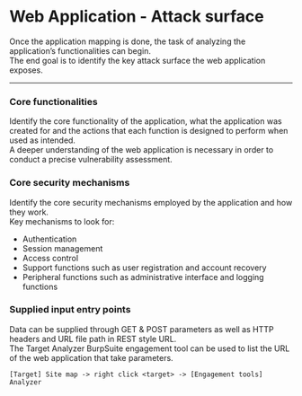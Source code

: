 # Web Application - Attack surface

 Once the application mapping is done, the task of analyzing the application’s
 functionalities can begin.  
 The end goal is to identify the key attack surface the web application
 exposes.

--------------------------------------------------------------------------------

### Core functionalities

Identify the core functionality of the application, what the application was
created for and the actions that each function is designed to perform when used
as intended.  
A deeper understanding of the web application is necessary in order to
conduct a precise vulnerability assessment.


### Core security mechanisms

Identify the core security mechanisms employed by the application and how they
work.  
Key mechanisms to look for:
  - Authentication
  - Session management
  - Access control
  - Support functions such as user registration and account recovery
  -	Peripheral functions such as administrative interface and logging functions

### Supplied input entry points

Data can be supplied through GET & POST parameters as well as HTTP headers and
URL file path in REST style URL.  
The Target Analyzer BurpSuite engagement tool can be used to list the URL of
the web application that take parameters.
```
[Target] Site map -> right click <target> -> [Engagement tools] Analyzer
```
